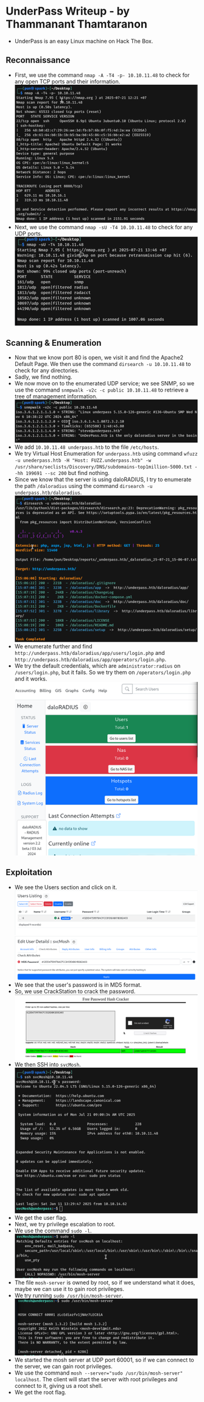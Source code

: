 # UnderPass Writeup - by Thammanant Thamtaranon
  - UnderPass is an easy Linux machine on Hack The Box.

## Reconnaissance
  - First, we use the command `nmap -A -T4 -p- 10.10.11.48` to check for any open TCP ports and their information.  
  ![Nmap_Scan_TCP](Nmap_Scan_TCP.png)
  - Next, we use the command `nmap -sU -T4 10.10.11.48` to check for any UDP ports.  
  ![Nmap_Scan_UDP](Nmap_Scan_UDP.png)

## Scanning & Enumeration
  - Now that we know port 80 is open, we visit it and find the Apache2 Default Page. We then use the command `dirsearch -u 10.10.11.48` to check for any directories.
  - Sadly, we find nothing.
  - We now move on to the enumerated UDP service; we see SNMP, so we use the command `snmpwalk -v2c -c public 10.10.11.48` to retrieve a tree of management information.  
  ![SNMP_Scan](SNMP_Scan.png)
  - We add `10.10.11.48 underpass.htb` to the file `/etc/hosts`.
  - We try Virtual Host Enumeration for `underpass.htb` using command `wfuzz -u unederpass.htb -H "Host: FUZZ.underpass.htb" -w /usr/share/seclists/Discovery/DNS/subdomains-top1million-5000.txt --hh 199691 --sc 200` but find nothing.
  - Since we know that the server is using daloRADIUS, I try to enumerate the path `/daloradius` using the command `dirsearch -u underpass.htb/daloradius`.  
  ![Dirsearch_Scan](Dirsearch_Scan.png)
  - We enumerate further and find `http://underpass.htb/daloradius/app/users/login.php` and `http://underpass.htb/daloradius/app/operators/login.php`.
  - We try the default credentials, which are `administrator:radius` on `/users/login.php`, but it fails. So we try them on `/operators/login.php` and it works.  
  ![daloRADIUS_home](daloRADIUS_home.png)

## Exploitation
  - We see the Users section and click on it.  
  ![Users](Users.png)  
  ![Users_Details](Users_Details.png)
  - We see that the user's password is in MD5 format.
  - So, we use CrackStation to crack the password.  
  ![MD5_Cracked](MD5_Cracked.png)
  - We then SSH into `svcMosh`.  
  ![SSH_Login](SSH_Login.png)
  - We get the user flag.
  - Next, we try privilege escalation to root.
  - We use the command `sudo -l`.  
  ![SUDO](SUDO.png)
  - The file `mosh-server` is owned by root, so if we understand what it does, maybe we can use it to gain root privileges.
  - We try running `sudo /usr/bin/mosh-server`.  
  ![Run](Run.png)
  - We started the mosh server at UDP port 60001, so if we can connect to the server, we can gain root privileges.
  - We use the command `mosh --server="sudo /usr/bin/mosh-server" localhost`. The client will start the server with root privileges and connect to it, giving us a root shell.
  - We get the root flag.
